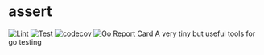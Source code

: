# assert
[![Lint](https://github.com/rpccloud/assert/workflows/Lint/badge.svg)](https://github.com/rpccloud/assert/actions?query=workflow%3ALint)
[![Test](https://github.com/rpccloud/assert/workflows/Test/badge.svg)](https://github.com/rpccloud/assert/actions?query=workflow%3ATest)
[![codecov](https://codecov.io/gh/rpccloud/assert/branch/master/graph/badge.svg)](https://codecov.io/gh/rpccloud/assert)
[![Go Report Card](https://goreportcard.com/badge/github.com/rpccloud/assert)](https://goreportcard.com/report/github.com/rpccloud/assert)
A very tiny but useful tools for go testing
